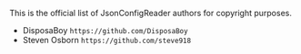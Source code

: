 This is the official list of JsonConfigReader authors for copyright purposes.

* DisposaBoy `https://github.com/DisposaBoy`
* Steven Osborn `https://github.com/steve918`
